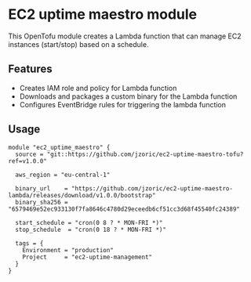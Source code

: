 # EC2 uptime maestro module

This OpenTofu module creates a Lambda function that can manage EC2 instances (start/stop) based on a schedule.

## Features

- Creates IAM role and policy for Lambda function
- Downloads and packages a custom binary for the Lambda function
- Configures EventBridge rules for triggering the lambda function

## Usage

```hcl
module "ec2_uptime_maestro" {
  source = "git::https://github.com/jzoric/ec2-uptime-maestro-tofu?ref=v1.0.0"

  aws_region = "eu-central-1"

  binary_url    = "https://github.com/jzoric/ec2-uptime-maestro-lambda/releases/download/v1.0.0/bootstrap"
  binary_sha256 = "6579469e52ec933130f7fa8646c4780d29eceedb6cf51cc3d68f45540fc24389"

  start_schedule = "cron(0 8 ? * MON-FRI *)"
  stop_schedule  = "cron(0 18 ? * MON-FRI *)"

  tags = {
    Environment = "production"
    Project     = "ec2-uptime-management"
  }
}
```
